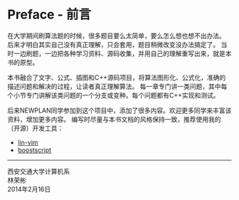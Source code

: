 # Preface - 前言

在大学期间刷算法题的时候，很多题目要么太简单，要么怎么想也想不出办法。
后来才明白其实自己没有真正理解，只会套用，题目稍微改变没办法搞定了。
当时一边刷题，一边把各种学习资料、源码收集，并用自己的理解重写出来，就是本书的原型。

本书融合了文字、公式、插图和C++源码项目，将算法图形化、公式化，准确的描述问题和解决的过程，让读者真正理解算法。
每一章专门讲一类问题，其中每个小节专门讲解该类问题的一个分支或变种。每个问题都有C++实现和测试。

后来NEWPLAN同学参加到这个项目中，添加了很多内容。欢迎更多同学来丰富该资料，增加更多内容。
编写时尽量与本书文档的风格保持一致，推荐使用我的（开源）开发工具：

* [lin-vim](https://github.com/linrongbin16/lin-vim)
* [boostscript](https://github.com/linrongbin16/boostscript)

--------

西安交通大学计算机系 <br>
林荣彬 <br>
2014年2月16日 <br>
